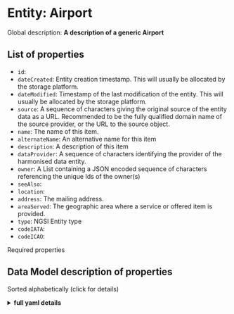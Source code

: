 Entity: Airport
===============


Global description: **A description of a generic Airport**


## List of properties


- `id`:   
- `dateCreated`: Entity creation timestamp. This will usually be allocated by the storage platform.  
- `dateModified`: Timestamp of the last modification of the entity. This will usually be allocated by the storage platform.  
- `source`: A sequence of characters giving the original source of the entity data as a URL. Recommended to be the fully qualified domain name of the source provider, or the URL to the source object.  
- `name`: The name of this item.  
- `alternateName`: An alternative name for this item  
- `description`: A description of this item  
- `dataProvider`: A sequence of characters identifying the provider of the harmonised data entity.  
- `owner`: A List containing a JSON encoded sequence of characters referencing the unique Ids of the owner(s)  
- `seeAlso`:   
- `location`:   
- `address`: The mailing address.  
- `areaServed`: The geographic area where a service or offered item is provided.  
- `type`: NGSI Entity type  
- `codeIATA`:   
- `codeICAO`:   

Required properties
## Data Model description of properties

Sorted alphabetically (click for details)
<details><summary><strong>full yaml details</strong></summary>  

``````yaml
address:
  description: The mailing address.
  properties:
    addressCountry: {type: string}
    addressLocality: {type: string}
    addressRegion: {type: string}
    areaServed: {type: string}
    postOfficeBoxNumber: {type: string}
    postalCode: {type: string}
    streetAddress: {type: string}
  type: object
  x-ngsi: {type: Property}
alternateName:
  description: An alternative name for this item
  type: string
  x-ngsi: {type: Property}
areaServed:
  description: The geographic area where a service or offered item is provided.
  type: string
  x-ngsi: {type: Property}
codeIATA: {type: string}
codeICAO: {type: string}
dataProvider:
  description: A sequence of characters identifying the provider of the harmonised
    data entity.
  type: string
  x-ngsi: {type: Property}
dateCreated:
  description: Entity creation timestamp. This will usually be allocated by the storage
    platform.
  format: date-time
  type: string
  x-ngsi: {type: Property}
dateModified:
  description: Timestamp of the last modification of the entity. This will usually
    be allocated by the storage platform.
  format: date-time
  type: string
  x-ngsi: {type: Property}
description:
  description: A description of this item
  type: string
  x-ngsi: {type: Property}
id:
  anyOf: &id001
  - {description: Property. Identifier format of any NGSI entity, maxLength: 256,
    minLength: 1, pattern: '^[\w\-\.\{\}\$\+\*\[\]`|~^@!,:\\]+$', type: string}
  - {description: Property. Identifier format of any NGSI entity, format: uri, type: string}
location:
  $id: https://geojson.org/schema/Geometry.json
  $schema: http://json-schema.org/draft-07/schema#
  oneOf:
  - properties:
      bbox:
        items: {type: number}
        minItems: 4
        type: array
      coordinates:
        items: {type: number}
        minItems: 2
        type: array
      type:
        enum: [Point]
        type: string
    required: [type, coordinates]
    title: GeoJSON Point
    type: object
  - properties:
      bbox:
        items: {type: number}
        minItems: 4
        type: array
      coordinates:
        items:
          items: {type: number}
          minItems: 2
          type: array
        minItems: 2
        type: array
      type:
        enum: [LineString]
        type: string
    required: [type, coordinates]
    title: GeoJSON LineString
    type: object
  - properties:
      bbox:
        items: {type: number}
        minItems: 4
        type: array
      coordinates:
        items:
          items:
            items: {type: number}
            minItems: 2
            type: array
          minItems: 4
          type: array
        type: array
      type:
        enum: [Polygon]
        type: string
    required: [type, coordinates]
    title: GeoJSON Polygon
    type: object
  - properties:
      bbox:
        items: {type: number}
        minItems: 4
        type: array
      coordinates:
        items:
          items: {type: number}
          minItems: 2
          type: array
        type: array
      type:
        enum: [MultiPoint]
        type: string
    required: [type, coordinates]
    title: GeoJSON MultiPoint
    type: object
  - properties:
      bbox:
        items: {type: number}
        minItems: 4
        type: array
      coordinates:
        items:
          items:
            items: {type: number}
            minItems: 2
            type: array
          minItems: 2
          type: array
        type: array
      type:
        enum: [MultiLineString]
        type: string
    required: [type, coordinates]
    title: GeoJSON MultiLineString
    type: object
  - properties:
      bbox:
        items: {type: number}
        minItems: 4
        type: array
      coordinates:
        items:
          items:
            items:
              items: {type: number}
              minItems: 2
              type: array
            minItems: 4
            type: array
          type: array
        type: array
      type:
        enum: [MultiPolygon]
        type: string
    required: [type, coordinates]
    title: GeoJSON MultiPolygon
    type: object
  title: GeoJSON Geometry
name:
  description: The name of this item.
  type: string
  x-ngsi: {type: Property}
owner:
  description: A List containing a JSON encoded sequence of characters referencing
    the unique Ids of the owner(s)
  items: !!python/object/new:builtins.dict
    dictitems:
      anyOf: *id001
  type: array
  x-ngsi: {type: Property}
seeAlso:
  oneOf:
  - items:
    - {format: uri, type: string}
    minItems: 1
    type: array
  - {format: uri, type: string}
source:
  description: A sequence of characters giving the original source of the entity data
    as a URL. Recommended to be the fully qualified domain name of the source provider,
    or the URL to the source object.
  type: string
  x-ngsi: {type: Property}
type:
  description: NGSI Entity type
  enum: [Airport]
  type: string
```
</details>  

## Example payloads  

#### Airport NGSI V2 key-values Example  

Here is an example of a Airport in JSON format as key-values. This is compatible with NGSI V2 when  using `options=keyValues` and returns the context data of an individual entity.

```json
{
    "id": "airport-BMA",
    "type": "Airport",
    "codeIATA": "BMA",
    "codeICAO": "ESSB",
    "name": "Bromma Stockholm Airport",
    "alternateName": "Stockholm Airport",
    "address": {
        "addressCountry": "SE",
        "addressLocality": "Stockholm"
    },
    "location": {
        "type": "Point",
        "coordinates": [59.354444, 17.939722, 14]
    }
}
```

#### Airport NGSI V2 normalized Example  

Here is an example of a Airport in JSON format as normalized. This is compatible with NGSI V2 when not using options and returns the context data of an individual entity.

```json
{
    "id": "airport-BMA",
    "type": "Airport",
    "codeIATA": {
        "value": "BMA"
    },
    "codeICAO": {
        "value": "ESSB"
    },
    "name": {
        "value": "Bromma Stockholm Airport"
    },
    "alternateName": {
        "value": "Stockholm Airport"
    },
    "address": {
        "type": "PostalAddress",
        "value": {
            "addressCountry": "SE",
            "addressLocality": "Stockholm"
        }
    },
    "location": {
        "type": "geo:json",
        "value": {
            "type": "Point",
            "coordinates": [59.354444, 17.939722, 14]
        }
    }
}
```

#### Airport NGSI-LD key-values Example  

Here is an example of a Airport in JSON-LD format as key-values. This is compatible with NGSI-LD when  using `options=keyValues` and returns the context data of an individual entity.

```json
{
    "id": "urn:ngsi-ld:Airline:airport-BMA",
    "type": "Airport",
    "codeIATA": "BMA",
    "codeICAO": "ESSB",
    "name": "Bromma Stockholm Airport",
    "alternateName": "Stockholm Airport",
    "address": {
        "addressCountry": "SE",
        "addressLocality": "Stockholm" 
    },
    "location": {
        "type": "Point",
        "coordinates": [59.354444, 17.939722, 14]
    },
    "@context": [
        "https://schema.lab.fiware.org/ld/context",
        "https://uri.etsi.org/ngsi-ld/v1/ngsi-ld-core-context.jsonld"
    ]
}
```

#### Airport NGSI-LD normalized Example  

Here is an example of a Airport in JSON-LD format as normalized. This is compatible with NGSI-LD when not using options and returns the context data of an individual entity.

```json
{
    "id": "urn:ngsi-ld:Airline:airport-BMA",
    "type": "Airport",
    "codeIATA": {
        "type": "Property",
        "value": "BMA"
    },
    "codeICAO": {
        "type": "Property",
        "value": "ESSB"
    },
    "name": {
        "type": "Property",
        "value": "Bromma Stockholm Airport"
    },
    "alternateName": {
        "type": "Property",
        "value": "Stockholm Airport"
    },
    "address": {
        "type": "Property",
        "value": {
            "addressCountry": "SE",
            "addressLocality": "Stockholm"
        }
    },
    "location": {
        "type": "GeoProperty",
        "value": {
            "type": "Point",
            "coordinates": [59.354444, 17.939722, 14]
        }
    },
    "@context": [
        "https://schema.lab.fiware.org/ld/context",
        "https://uri.etsi.org/ngsi-ld/v1/ngsi-ld-core-context.jsonld"
    ]
}
```
